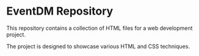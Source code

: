 # EventDM Repository

This repository contains a collection of HTML files for a web development project. 

The project is designed to showcase various HTML and CSS techniques.
